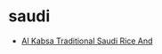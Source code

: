 # saudi

 * [Al Kabsa   Traditional Saudi Rice And](../index/a/al-kabsa---traditional-saudi-rice-and.json)

